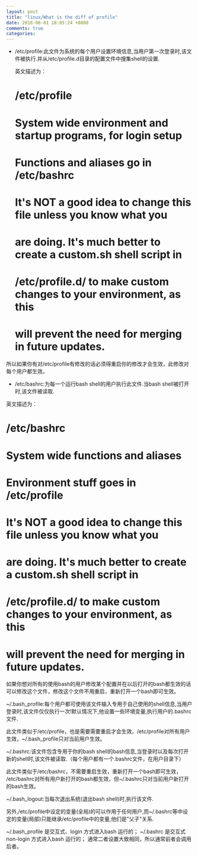 ```yaml
---
layout: post
title: "linux/What is the diff of profile"
date: 2016-06-01 18:05:24 +0800
comments: true
categories: 
---
```


- /etc/profile:此文件为系统的每个用户设置环境信息,当用户第一次登录时,该文件被执行.并从/etc/profile.d目录的配置文件中搜集shell的设置.

	英文描述为：

	# /etc/profile

	# System wide environment and startup programs, for login setup
	# Functions and aliases go in /etc/bashrc

	# It's NOT a good idea to change this file unless you know what you
	# are doing. It's much better to create a custom.sh shell script in
	# /etc/profile.d/ to make custom changes to your environment, as this
	# will prevent the need for merging in future updates.

所以如果你有对/etc/profile有修改的话必须得重启你的修改才会生效，此修改对每个用户都生效。

- /etc/bashrc:为每一个运行bash shell的用户执行此文件.当bash shell被打开时,该文件被读取.

英文描述为：

# /etc/bashrc

# System wide functions and aliases
# Environment stuff goes in /etc/profile

# It's NOT a good idea to change this file unless you know what you
# are doing. It's much better to create a custom.sh shell script in
# /etc/profile.d/ to make custom changes to your environment, as this
# will prevent the need for merging in future updates.

如果你想对所有的使用bash的用户修改某个配置并在以后打开的bash都生效的话可以修改这个文件，修改这个文件不用重启，重新打开一个bash即可生效。

~/.bash_profile:每个用户都可使用该文件输入专用于自己使用的shell信息,当用户登录时,该文件仅仅执行一次!默认情况下,他设置一些环境变量,执行用户的.bashrc文件.

此文件类似于/etc/profile，也是需要需要重启才会生效，/etc/profile对所有用户生效，~/.bash_profile只对当前用户生效。

~/.bashrc:该文件包含专用于你的bash shell的bash信息,当登录时以及每次打开新的shell时,该文件被读取.（每个用户都有一个.bashrc文件，在用户目录下）

此文件类似于/etc/bashrc，不需要重启生效，重新打开一个bash即可生效，  /etc/bashrc对所有用户新打开的bash都生效，但~/.bashrc只对当前用户新打开的bash生效。

~/.bash_logout:当每次退出系统(退出bash shell)时,执行该文件. 

另外,/etc/profile中设定的变量(全局)的可以作用于任何用户,而~/.bashrc等中设定的变量(局部)只能继承/etc/profile中的变量,他们是"父子"关系.
 
~/.bash_profile 是交互式、login 方式进入bash 运行的；
~/.bashrc 是交互式 non-login 方式进入bash 运行的；
通常二者设置大致相同，所以通常前者会调用后者。
